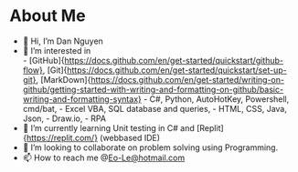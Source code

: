 # About Me

- 👋 Hi, I’m Dan Nguyen
- 👀 I’m interested in  
      - [GitHub]{https://docs.github.com/en/get-started/quickstart/github-flow}, [Git]{https://docs.github.com/en/get-started/quickstart/set-up-git}, [MarkDown]{https://docs.github.com/en/get-started/writing-on-github/getting-started-with-writing-and-formatting-on-github/basic-writing-and-formatting-syntax}
      - C#, Python, AutoHotKey, Powershell, cmd/bat, 
      - Excel VBA, SQL database and queries,
      - HTML, CSS, Java, Json, 
      - Draw.io, 
      - RPA
- 🌱 I’m currently learning Unit testing in C# and [Replit]{https://replit.com/} (webbased IDE)
- 💞️ I’m looking to collaborate on problem solving using Programming.
- 📫 How to reach me @Eo-Le@hotmail.com  


<!---
Eo-Le-LearnToHack/Eo-Le-LearnToHack is a ✨ special ✨ repository because its `README.md` (this file) appears on your GitHub profile.
You can click the Preview link to take a look at your changes.
--->
